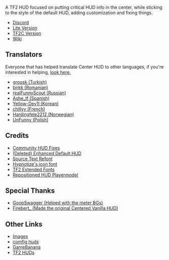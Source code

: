 A TF2 HUD focused on putting critical HUD info in the center, while sticking to the style of the default HUD, adding customization and fixing things.

- <a href="https://discord.gg/p5JV3k5CfE">Discord</a>
- <a href="https://github.com/RoseyLemonz/center-hud/tree/lite">Lite Version</a>
- <a href="https://github.com/RoseyLemonz/center-hud/tree/tf2c">TF2C Version</a>
- <a href="https://github.com/RoseyLemonz/center-hud/wiki">Wiki</a>

<h2>Translators</h2>

Everyone that has helped translate Center HUD to other languages, if you're interested in helping, <a href="https://github.com/RoseyLemonz/center-hud/wiki/Translating">look here.</a>

- <a href="https://github.com/grousk">grousk (Turkish)</a>
- <a href="https://steamcommunity.com/id/bambambambrrrbrrrboopboop/">bjrkk (Romanian)</a>
- <a href="https://github.com/realFunnyScout">realFunnyScout (Russian)</a>
- <a href="https://gamebanana.com/members/1932153">Ashe_tf (Spanish)</a>
- <a href="https://github.com/Yellow-Dev1l">Yellow-Dev1l (Korean)</a>
- <a href="https://steamcommunity.com/profiles/76561199122950001/">chillyy (French)</a>
- <a href="https://github.com/Hardingfele2212">Hardingfele2212 (Norwegian)</a>
- <a href="https://steamcommunity.com/id/SpecializedUnFunny">UnFunny (Polish)</a>

<h2>Credits</h2>

- <a href="https://github.com/CriticalFlaw/TF2HUD.Fixes">Community HUD Fixes</a>
- <a href="https://gamebanana.com/mods/385807">(Deleted) Enhanced Default HUD</a>
- <a href="https://gamebanana.com/mods/314848">Source Text Refont</a>
- <a href="https://github.com/Hypnootize/TF2-HUD-Icons">Hypnotize's icon font</a>
- <a href="https://github.com/jakadak/TF2-extended-fonts">TF2 Extended Fonts</a>
- <a href="https://gamebanana.com/mods/584943">Repositioned HUD Playermodel</a>

<h2>Special Thanks</h2>

- <a href="https://gamebanana.com/members/1672887">GoopSwagger (Helped with the meter BGs)</a>
- <a href="https://gamebanana.com/members/1767717">Firebert_ (Made the original Centered Vanilla HUD)</a>

<h2>Other Links</h2>

- <a href="https://imgur.com/a/NLdQS6O">Images</a>
- <a href="https://comfig.app/huds/page/center-hud/">comfig huds</a>
- <a href="https://gamebanana.com/mods/485626">GameBanana</a>
- <a href="https://tf2huds.dev/hud/Center-Hud">TF2 HUDs</a>
